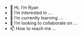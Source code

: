 - 👋 Hi, I’m Ryan
- 👀 I’m interested in ...
- 🌱 I’m currently learning ...
- 💞️ I’m looking to collaborate on ...
- 📫 How to reach me ...

<!---
gitupgeek/gitupgeek is a ✨ special ✨ repository because its `README.md` (this file) appears on your GitHub profile.
You can click the Preview link to take a look at your changes.
--->
